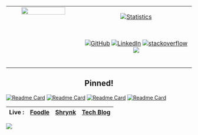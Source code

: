 <table><tr><td valign="top" width="40%">

<div align="center" style="justify-center">
<img src="https://rishavanand.github.io/static/images/greetings.gif" align="center" style="width: 80%" />
</div>  

</td><td valign="top" width="60%">

<!-- ![](https://github-readme-streak-stats.herokuapp.com/?user=JaganKaartik&theme=react) -->

<p align="center">
<a href="https://github.com/JaganKaartik">
<img align="center" src="https://github-readme-stats-lime-kappa.vercel.app/api?username=JaganKaartik&count_private=true&show_icons=true&title_color=fff&icon_color=79ff97&text_color=9f9f9f&bg_color=131723" alt="Statistics"/>
</a></p><br>

<p align="center">
<a href="https://github.com/JaganKaartik"><img src="https://img.shields.io/github/followers/JaganKaartik.svg?label=GitHub&style=social" alt="GitHub"></a>
<a href="https://www.linkedin.com/in/JaganKaartik"><img src="https://img.shields.io/badge/LinkedIn--_.svg?style=social&logo=linkedin" alt="LinkedIn"></a>
<a href="https://stackoverflow.com/users/12408623/jagan-kaartik"><img src="https://img.shields.io/badge/stackoverflow-FE7A16.svg?style=social&logo=stackoverflow" alt="stackoverflow"></a>
<a href="https://blog.jagankaartik.live">
  <img src="https://img.shields.io/badge/Tech Blog--_.svg?style=social&logo=jekyll">
</p><br>

</td></tr></table>  

  <!--
  <p align="center">
<img src="https://freshidea.com/jonah/app/typing-svg/?lines=Full-Stack%20Web%20App%20Developer%3BExperienced%20in%20the%20MERN%20Stack%3BSelf%20driven%20and%20passionate%3BAlways%20learning%2Fexperimenting%20new%20ideas%3BInterested%20in%20building%20robust%20and%20scalable%3BSoftware%20with%20a%20product%2Fvalue%20centric%20approach%3B">
</p>
-->
<!--
**JaganKaartik/JaganKaartik** is a ✨ _special_ ✨ repository because its `README.md` (this file) appears on your GitHub profile.

Here are some ideas to get you started:

- 🔭 I’m currently working on ...
- 🌱 I’m currently learning ...
- 👯 I’m looking to collaborate on ...
- 🤔 I’m looking for help with ...
- 💬 Ask me about ...
- 📫 How to reach me: ...
- 😄 Pronouns: ...
- ⚡ Fun fact: ...
-->

<h2 align="center" style="justify-center">
Pinned!
</h2>  


[![Readme Card](https://github-readme-stats-lime-kappa.vercel.app/api/pin/?username=Structry&repo=Semantic-Similarity-Ranking-v.1&title_color=fff&icon_color=79ff97&text_color=9f9f9f&bg_color=131723)](https://github.com/Structry/Semantic-Similarity-Ranking-v.1)
[![Readme Card](https://github-readme-stats-lime-kappa.vercel.app/api/pin/?username=jagankaartik&repo=Swizzl-Py&title_color=fff&icon_color=79ff97&text_color=9f9f9f&bg_color=131723)](https://github.com/JaganKaartik/Swizzl-Py)
[![Readme Card](https://github-readme-stats-lime-kappa.vercel.app/api/pin/?username=MyCloudle&repo=Quick-Node&title_color=fff&icon_color=79ff97&text_color=9f9f9f&bg_color=131723)](https://github.com/MyCloudle/Quick-Node)
[![Readme Card](https://github-readme-stats-lime-kappa.vercel.app/api/pin/?username=jagankaartik&repo=Foodle&title_color=fff&icon_color=79ff97&text_color=9f9f9f&bg_color=131723)](https://github.com/JaganKaartik/Foodle)


| Live : | [Foodle](https://foodle.jagankaarik.live) | [Shrynk](https://shrynk.herokuapp.com) | [Tech Blog](https://blog.jagankaartik.live) |
|--------------------------|-------------------------------------------|----------------------------------------|---------------------------------------------|

  <!--
<code><img height="20" src="https://raw.githubusercontent.com/github/explore/80688e429a7d4ef2fca1e82350fe8e3517d3494d/topics/javascript/javascript.png"></code>
<code><img height="20" src="https://raw.githubusercontent.com/github/explore/80688e429a7d4ef2fca1e82350fe8e3517d3494d/topics/typescript/typescript.png"></code>
<code><img height="20" src="https://raw.githubusercontent.com/github/explore/80688e429a7d4ef2fca1e82350fe8e3517d3494d/topics/react/react.png"></code>
<code><img height="20" src="https://raw.githubusercontent.com/github/explore/5c058a388828bb5fde0bcafd4bc867b5bb3f26f3/topics/graphql/graphql.png"></code>
<code><img height="20" src="https://raw.githubusercontent.com/github/explore/80688e429a7d4ef2fca1e82350fe8e3517d3494d/topics/nodejs/nodejs.png"></code>
 -->
 

<!--
![Jagan's GitHub stats](https://github-readme-stats-lime-kappa.vercel.app/api?username=JaganKaartik&count_private=true) -->

<!--
<p align="center">
<a href="https://github.com/JaganKaartik">
<img align="center" src="https://github-readme-stats-lime-kappa.vercel.app/api?username=JaganKaartik&count_private=true&show_icons=true&title_color=fff&icon_color=79ff97&text_color=9f9f9f&bg_color=131723" alt="Statistics"/>
</a></p><br>
-->

![](https://banana-tart-78604.herokuapp.com/graph?username=JaganKaartik&theme=react-dark)
